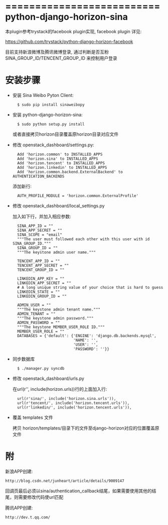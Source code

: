 ==========================
python-django-horizon-sina
==========================

本plugin参考trystack的facebook plugin实现, facebook plugin 详见:

https://github.com/trystack/python-django-horizon-facebook

目前支持新浪微博及腾讯微博登录, 通过判断是否互粉 SINA_GROUP_ID/TENCENT_GROUP_ID 来控制用户登录

安装步骤
=========

* 安装 Sina Weibo Pyton Client:

        $ sudo pip install sinaweibopy

* 安装 python-django-horizon-sina:

        $ sudo python setup.py install

    或者直接拷贝horizon目录覆盖原horizon目录对应文件

* 修改 openstack_dashboard/settings.py:

        Add 'horizon.common' to INSTALLED_APPS
        Add 'horizon.sina' to INSTALLED_APPS
        Add 'horizon.tencent' to INSTALLED_APPS
        Add 'horizon.linkedin' to INSTALLED_APPS
        Add 'horizon.common.backend.ExternalBackend' to AUTHENTICATION_BACKENDS

    添加新行:

        AUTH_PROFILE_MODULE = 'horizon.common.ExternalProfile'

* 修改 openstack_dashboard/local_settings.py

    加入如下行，并加入相应参数:

        SINA_APP_ID = ""
        SINA_APP_SECRET = ""
        SINA_SCOPE = "email"
        """The user must followed each other with this user with id SINA_GROUP_ID."""
        SINA_GROUP_ID = ""
        """The keystone admin user name."""

        TENCENT_APP_ID = ""
        TENCENT_APP_SECRET = ""
        TENCENT_GROUP_ID = ""

        LINKEDIN_APP_KEY = ""
        LINKEDIN_APP_SECRET = ""
        # A long unique string value of your choice that is hard to guess
        LINKEDIN_STATE = ""
        LINKEDIN_GROUP_ID = ""

        ADMIN_USER = ""
        """The keystone admin tenant name."""
        ADMIN_TENANT = ""
        """The keystone admin password."""
        ADMIN_PASSWORD = ""
        """The keystone MEMBER_USER_ROLE ID."""
        MEMBER_USER_ROLE = ""
        DATABASES = {'default': {'ENGINE': 'django.db.backends.mysql',
                                 'NAME': '',
                                 'USER': '',
                                 'PASSWORD': ''}}

* 同步数据库

        $ ./manager.py syncdb

* 修改 openstack_dashboard/urls.py

    在url(r'', include(horizon.urls))行的上面加入行:

        url(r'sina/', include('horizon.sina.urls')),
        url(r'tencent/', include('horizon.tencent.urls')),
        url(r'linkedin/', include('horizon.tencent.urls')),

* 覆盖 templates 文件

    拷贝 horizon/templates/目录下的文件至django-horizon对应的位置覆盖原文件

附
===

新浪APP创建:
    
    http://blog.csdn.net/junheart/article/details/9009147

回调页最后必须以sina/authentication_callback结尾，如果需要使用其他的结尾，则需要修改代码使url匹配

腾讯APP创建:

    http://dev.t.qq.com/
